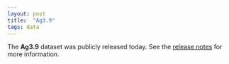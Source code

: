 ```yaml
---
layout: post
title:  "Ag3.9"
tags: data
---
```


The <strong>Ag3.9</strong> dataset was publicly released today. See
the [release
notes](https://malariagen.github.io/vector-data/ag3/ag3.9.html) for
more information.


